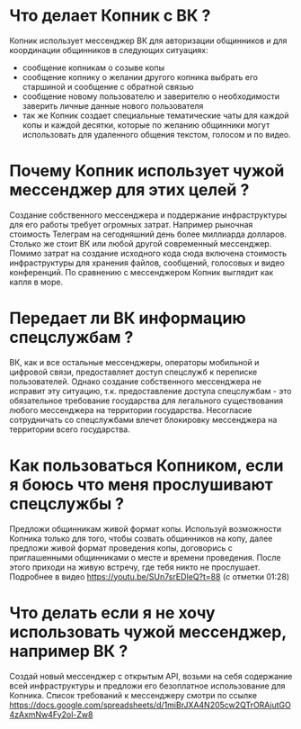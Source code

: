 # Что делает Копник с ВК ?

Копник использует мессенджер ВК для авторизации общинников и для координации общинников в следующих ситуациях: 
- сообщение копникам о созыве копы
- сообщение копнику о желании другого копника выбрать его старшиной и сообщение с обратной связью 
- сообщение новому пользователю и заверителю о необходимости заверить личные данные нового пользователя  
- так же Копник создает специальные тематические чаты для каждой копы и каждой десятки, которые по желанию общинники могут использовать для удаленного общения текстом, голосом и по видео.

# Почему Копник использует чужой мессенджер для этих целей ?

Создание собственного мессенджера и поддержание инфраструктуры для его работы требует огромных затрат. Например рыночная стоимость Телеграм на сегодняшний день более миллиарда долларов. Столько же стоит ВК или любой другой современный мессенджер. Помимо затрат на создание исходного кода сюда включена стоимость инфраструктуры для хранения файлов, сообщений, голосовых и видео конференций. По сравнению с мессенджером Копник выглядит как капля в море.

# Передает ли ВК информацию спецслужбам ?

ВК, как и все остальные мессенджеры, операторы мобильной и цифровой связи, предоставляет доступ спецслужб к переписке пользователей. Однако создание собственного мессенджера не исправит эту ситуацию, т.к. предоставление доступа спецслужбам - это обязательное требование государства для легального существования любого мессенджера на территории государства. Несогласие сотрудничать со спецслужбами влечет блокировку мессенджера на территории всего государства.

# Как пользоваться Копником, если я боюсь что меня прослушивают спецслужбы ?

Предложи общинникам живой формат копы. Используй возможности Копника только для того, чтобы созвать общинников на копу, далее предложи живой формат проведения копы, договорись с приглашенными общинниками о месте и времени проведения. После этого приходи на живую встречу, где тебя никто не прослушает. Подробнее в видео https://youtu.be/SUn7srEDIeQ?t=88 (с отметки 01:28)

# Что делать если я не хочу использовать чужой мессенджер, например ВК ?

Создай новый мессенджер с открытым API, возьми на себя содержание всей инфраструктуры и предложи его безоплатное использование для Копника. Список требований к мессенджеру смотри по ссылке https://docs.google.com/spreadsheets/d/1miBrJXA4N205cw2QTrORAjutGO4zAxmNw4Fy2ol-Zw8

